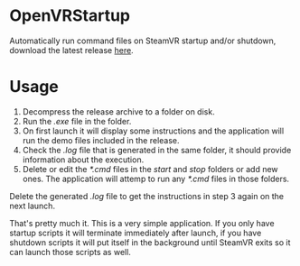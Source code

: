 # OpenVRStartup
Automatically run command files on SteamVR startup and/or shutdown, download the latest release [here](https://github.com/BOLL7708/OpenVRStartup/releases).

# Usage
1. Decompress the release archive to a folder on disk.
2. Run the _.exe_ file in the folder.
3. On first launch it will display some instructions and the application will run the demo files included in the release.
4. Check the _.log_ file that is generated in the same folder, it should provide information about the execution.
5. Delete or edit the _*.cmd_ files in the _start_ and _stop_ folders or add new ones. The application will attemp to run any _*.cmd_ files in those folders.

Delete the generated _.log_ file to get the instructions in step 3 again on the next launch.

That's pretty much it. This is a very simple application. If you only have startup scripts it will terminate immediately after launch, if you have shutdown scripts it will put itself in the background until SteamVR exits so it can launch those scripts as well.
